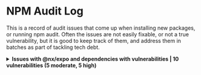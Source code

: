 # NPM Audit Log

This is a record of audit issues that come up when installing new packages, or running npm audit.
Often the issues are not easily fixable, or not a true vulnerability, but it is good to keep track of them, and address them
in batches as part of tackling tech debt.

<details>
  <summary><b>Issues with @nx/expo and dependencies with vulnerabilities | 10 vulnerabilities (5 moderate, 5 high)</b></summary>
  <pre>

      dicer  *
      Severity: high
      Crash in HeaderParser in dicer - https://github.com/advisories/GHSA-wm7h-9275-46v2
      fix available via `npm audit fix --force`
      Will install @nx/expo@16.5.5, which is a breaking change
      node_modules/dicer
      @expo/multipart-body-parser  *
      Depends on vulnerable versions of dicer
      node_modules/@expo/multipart-body-parser
      eas-cli  >=0.28.0
      Depends on vulnerable versions of @expo/multipart-body-parser
      Depends on vulnerable versions of @expo/prebuild-config
      node_modules/eas-cli
      @nx/expo  *
      Depends on vulnerable versions of @expo/cli
      Depends on vulnerable versions of @nrwl/expo
      Depends on vulnerable versions of eas-cli
      Depends on vulnerable versions of expo
      node_modules/@nx/expo
      @nrwl/expo  >=16.6.0-beta.0
      Depends on vulnerable versions of @nx/expo
      node_modules/@nrwl/expo
      
      semver  7.0.0 - 7.5.1
      Severity: moderate
      semver vulnerable to Regular Expression Denial of Service - https://github.com/advisories/GHSA-c2qf-rxjj-qqgw
      fix available via `npm audit fix --force`
      Will install @nx/expo@16.5.5, which is a breaking change
      node_modules/@expo/image-utils/node_modules/semver
      @expo/image-utils  0.0.1-canary-20231205-250b31f || >=0.3.10-alpha.0
      Depends on vulnerable versions of semver
      node_modules/@expo/image-utils
      @expo/prebuild-config  *
      Depends on vulnerable versions of @expo/image-utils
      node_modules/@expo/prebuild-config
      node_modules/eas-cli/node_modules/@expo/prebuild-config
      @expo/cli  <=0.0.0-canary-20231123-1b19f96-4 || >=0.0.1-canary-20231125-d600e44
      Depends on vulnerable versions of @expo/prebuild-config
      node_modules/@expo/cli
      expo  >=45.0.0-beta.1
      Depends on vulnerable versions of @expo/cli
      node_modules/expo
      
      10 vulnerabilities (5 moderate, 5 high)
  </pre>
</details>
